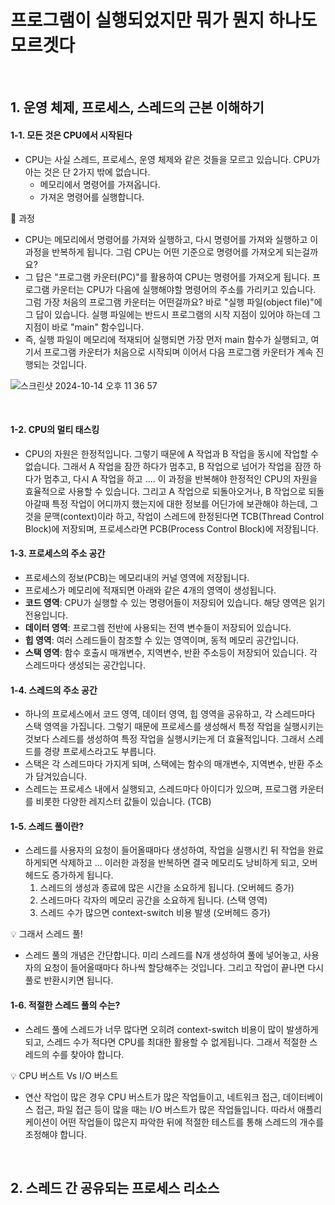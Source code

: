 # 프로그램이 실행되었지만 뭐가 뭔지 하나도 모르겟다

<br>

## 1. 운영 체제, 프로세스, 스레드의 근본 이해하기

#### 1-1. 모든 것은 CPU에서 시작된다

- CPU는 사실 스레드, 프로세스, 운영 체제와 같은 것들을 모르고 있습니다. CPU가 아는 것은 단 2가지 밖에 없습니다.
  - 메모리에서 명령어를 가져옵니다.
  - 가져온 명령어를 실행합니다.

🚗 과정

- CPU는 메모리에서 명령어를 가져와 실행하고, 다시 명령어를 가져와 실행하고 이 과정을 반복하게 됩니다. 그럼 CPU는 어떤 기준으로 명령어를 가져오게 되는걸까요?
- 그 답은 "프로그램 카운터(PC)"를 활용하여 CPU는 명령어를 가져오게 됩니다. 프로그램 카운터는 CPU가 다음에 실행해야할 명령어의 주소를 가리키고 있습니다. 그럼 가장 처음의 프로그램 카운터는 어떤걸까요? 바로 "실행 파일(object file)"에 그 답이 있습니다. 실행 파일에는 반드시 프로그램의 시작 지점이 있어야 하는데 그 지점이 바로 "main" 함수입니다. 
- 즉, 실행 파일이 메모리에 적재되어 실행되면 가장 먼저 main 함수가 실행되고, 여기서 프로그램 카운터가 처음으로 시작되며 이어서 다음 프로그램 카운터가 계속 진행되는 것입니다.

![스크린샷 2024-10-14 오후 11 36 57](https://github.com/user-attachments/assets/1fdc69ae-9772-464b-a5d9-6329e18dc2d6)

<br>

#### 1-2. CPU의 멀티 태스킹

- CPU의 자원은 한정적입니다. 그렇기 때문에 A 작업과 B 작업을 동시에 작업할 수 없습니다. 그래서 A 작업을 잠깐 하다가 멈추고, B 작업으로 넘어가 작업을 잠깐 하다가 멈추고, 다시 A 작업을 하고 .... 이 과정을 반복해야 한정적인 CPU의 자원을 효율적으로 사용할 수 있습니다.
그리고 A 작업으로 되돌아오거나, B 작업으로 되돌아갈때 특정 작업이 어디까지 했는지에 대한 정보를 어딘가에 보관해야 하는데, 그것을 문맥(context)이라 하고, 작업이 스레드에 한정된다면 TCB(Thread Control Block)에 저장되며, 프로세스라면 PCB(Process Control Block)에 저장됩니다.

#### 1-3. 프로세스의 주소 공간

- 프로세스의 정보(PCB)는 메모리내의 커널 영역에 저장됩니다.
- 프로세스가 메모리에 적재되면 아래와 같은 4개의 영역이 생성됩니다.
- <b>코드 영역</b>: CPU가 실행할 수 있는 명령어들이 저장되어 있습니다. 해당 영역은 읽기 전용입니다.
- <b>데이터 영역</b>: 프로그렘 전반에 사용되는 전역 변수들이 저장되어 있습니다.
- <b>힙 영역</b>: 여러 스레드들이 참조할 수 있는 영역이며, 동적 메모리 공간입니다.
- <b>스택 영역</b>: 함수 호출시 매개변수, 지역변수, 반환 주소등이 저장되어 있습니다. 각 스레드마다 생성되는 공간입니다.

#### 1-4. 스레드의 주소 공간

- 하나의 프로세스에서 코드 영역, 데이터 영역, 힙 영역을 공유하고, 각 스레드마다 스택 영역을 가집니다. 그렇기 때문에 프로세스를 생성해서 특정 작업을 실행시키는 것보다 스레드를 생성하여 특정 작업을 실행시키는게 더 효율적입니다. 그래서 스레드를 경량 프로세스라고도 부릅니다.
- 스택은 각 스레드마다 가지게 되며, 스택에는 함수의 매개변수, 지역변수, 반환 주소가 담겨있습니다.
- 스레드는 프로세스 내에서 실행되고, 스레드마다 아이디가 있으며, 프로그램 카운터를 비롯한 다양한 레지스터 값들이 있습니다. (TCB)

#### 1-5. 스레드 풀이란?

- 스레드를 사용자의 요청이 들어올때마다 생성하여, 작업을 실행시킨 뒤 작업을 완료하게되면 삭제하고 ... 이러한 과정을 반복하면 결국 메모리도 낭비하게 되고, 오버헤드도 증가하게 됩니다.
  1. 스레드의 생성과 종료에 많은 시간을 소요하게 됩니다. (오버헤드 증가)
  2. 스레드마다 각자의 메모리 공간을 소요하게 됩니다. (스택 영역)
  3. 스레드 수가 많으면 context-switch 비용 발생 (오버헤드 증가)

💡 그래서 스레드 풀!

- 스레드 풀의 개념은 간단합니다. 미리 스레드를 N개 생성하여 풀에 넣어놓고, 사용자의 요청이 들어올때마다 하나씩 할당해주는 것입니다. 그리고 작업이 끝나면 다시 풀로 반환시키면 됩니다.

#### 1-6. 적절한 스레드 풀의 수는?

- 스레드 풀에 스레드가 너무 많다면 오히려 context-switch 비용이 많이 발생하게 되고, 스레드 수가 적다면 CPU를 최대한 활용할 수 없게됩니다. 그래서 적절한 스레드의 수를 찾아야 합니다.

💡 CPU 버스트 Vs I/O 버스트

- 연산 작업이 많은 경우 CPU 버스트가 많은 작업들이고, 네트워크 접근, 데이터베이스 접근, 파일 접근 등이 많을 때는 I/O 버스트가 많은 작업들입니다. 따라서 애플리케이션이 어떤 작업들이 많은지 파악한 뒤에 적절한 테스트를 통해 스레드의 개수를 조정해야 합니다.

<br>

## 2. 스레드 간 공유되는 프로세스 리소스
















